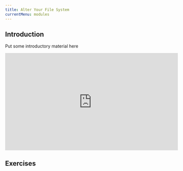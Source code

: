 ```yaml
---
title: Alter Your File System
currentMenu: modules
---
```


## Introduction  

Put some introductory material here

<div class="youtube-wrapper"><iframe width="560" height="315" src="https://www.youtube.com/embed/eoejHvAPDFs?list=PL-osiE80TeTvGhHkpvfmKWOiIPF8UVy6c" frameborder="0" allowfullscreen></iframe></div>

## Exercises